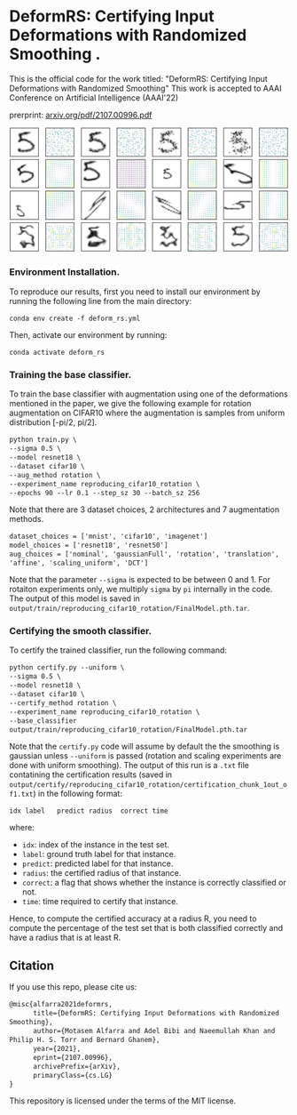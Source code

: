 # DeformRS: Certifying Input Deformations with Randomized Smoothing .

This is the official code for the work titled: "DeformRS: Certifying Input Deformations with Randomized Smoothing"
This work is accepted to AAAI Conference on Artificial Intelligence (AAAI'22)

prerprint: [arxiv.org/pdf/2107.00996.pdf](https://arxiv.org/pdf/2107.00996.pdf)

![plot](./pull.png)

### Environment Installation.

To reproduce our results, first you need to install our environment by running the following line from the main directory:

```
conda env create -f deform_rs.yml
```

Then, activate our environment by running:

```
conda activate deform_rs
```

### Training the base classifier. 

To train the base classifier with augmentation using one of the deformations mentioned in the paper, we give the following example for rotation augmentation on CIFAR10 where the augmentation is samples from uniform distribution [-pi/2, pi/2].

```
python train.py \
--sigma 0.5 \
--model resnet18 \
--dataset cifar10 \
--aug_method rotation \
--experiment_name reproducing_cifar10_rotation \
--epochs 90 --lr 0.1 --step_sz 30 --batch_sz 256
```

Note that there are 3 dataset choices, 2 architectures and 7 augmentation methods. 

```
dataset_choices = ['mnist', 'cifar10', 'imagenet']
model_choices = ['resnet18', 'resnet50']
aug_choices = ['nominal', 'gaussianFull', 'rotation', 'translation', 'affine', 'scaling_uniform', 'DCT']
```

Note that the parameter `--sigma` is expected to be between 0 and 1. For rotaiton experiments only, we multiply `sigma` by `pi` internally in the code. The output of this model is saved in `output/train/reproducing_cifar10_rotation/FinalModel.pth.tar`.

### Certifying the smooth classifier. 

To certify the trained classifier, run the following command:

```
python certify.py --uniform \
--sigma 0.5 \
--model resnet18 \
--dataset cifar10 \
--certify_method rotation \
--experiment_name reproducing_cifar10_rotation \
--base_classifier output/train/reproducing_cifar10_rotation/FinalModel.pth.tar
```

Note that the `certify.py` code will assume by default the the smoothing is gaussian unless `--uniform` is passed (rotation and scaling experiments are done with uniform smoothing). The output of this run is a `.txt` file contatining the certification results (saved in `output/certify/reproducing_cifar10_rotation/certification_chunk_1out_of1.txt`) in the following format:

```
idx	label	predict	radius	correct	time
```

where:

- `idx`: index of the instance in the test set.
- `label`: ground truth label for that instance.
- `predict`: predicted label for that instance.
- `radius`: the certified radius of that instance.
- `correct`: a flag that shows whether the instance is correctly classified or not.
- `time`: time required to certify that instance.

Hence, to compute the certified accuracy at a radius R, you need to compute the percentage of the test set that is both classified correctly and have a radius that is at least R.


## Citation

If you use this repo, please cite us:

```
@misc{alfarra2021deformrs,
      title={DeformRS: Certifying Input Deformations with Randomized Smoothing}, 
      author={Motasem Alfarra and Adel Bibi and Naeemullah Khan and Philip H. S. Torr and Bernard Ghanem},
      year={2021},
      eprint={2107.00996},
      archivePrefix={arXiv},
      primaryClass={cs.LG}
}
```

This repository is licensed under the terms of the MIT license.
